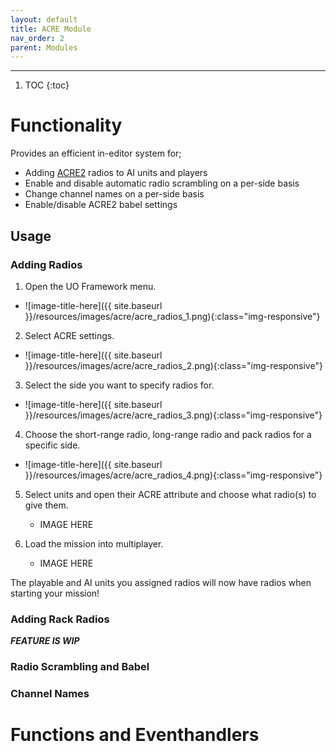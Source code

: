 ```yaml
---
layout: default
title: ACRE Module
nav_order: 2
parent: Modules
---
```


---

1. TOC
{:toc}

# Functionality

Provides an efficient in-editor system for;
- Adding [ACRE2](https://github.com/IDI-Systems/acre2) radios to AI units and players
- Enable and disable automatic radio scrambling on a per-side basis
- Change channel names on a per-side basis
- Enable/disable ACRE2 babel settings 

## Usage

### Adding Radios

1. Open the UO Framework menu.
* ![image-title-here]({{ site.baseurl }}/resources/images/acre/acre_radios_1.png){:class="img-responsive"}

2. Select ACRE settings.
* ![image-title-here]({{ site.baseurl }}/resources/images/acre/acre_radios_2.png){:class="img-responsive"}

3. Select the side you want to specify radios for.
* ![image-title-here]({{ site.baseurl }}/resources/images/acre/acre_radios_3.png){:class="img-responsive"}

4. Choose the short-range radio, long-range radio and pack radios for a specific side.
* ![image-title-here]({{ site.baseurl }}/resources/images/acre/acre_radios_4.png){:class="img-responsive"}

5. Select units and open their ACRE attribute and choose what radio(s) to give them.
	* IMAGE HERE

6. Load the mission into multiplayer.
	* IMAGE HERE

The playable and AI units you assigned radios will now have radios when starting your mission!

### Adding Rack Radios

_**FEATURE IS WIP**_

### Radio Scrambling and Babel



### Channel Names



# Functions and Eventhandlers


